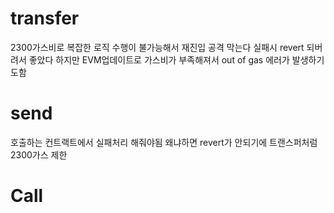# transfer 
2300가스비로 복잡한 로직 수행이 불가능해서 재진입 공격 막는다 
실패시 revert 되버려서 좋았다 
하지만 EVM업데이트로 가스비가 부족해져서 out of gas 에러가 발생하기도함 

# send 
호출하는 컨트랙트에서 실패처리 해줘야됨 왜냐하면 revert가 안되기에 
트랜스퍼처럼 2300가스 제한 

# Call
